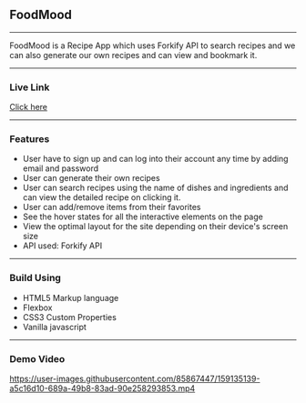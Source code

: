 
<h2>FoodMood</h2>
<hr>FoodMood is a Recipe App which uses Forkify API to search recipes and we can also generate our own recipes and can view and bookmark it.
<hr>

<h3>Live Link</h3>
<a href="https://sonakshirawat.github.io/FoodMood-/">Click here</a>
<hr>
<h3>Features</h3>
<ul>
<li>User have to sign up and can log into their account any time by adding email and password</li>
<li>User can generate their own recipes</li>
<li>User can search recipes using the name of dishes and ingredients and can view the detailed recipe on clicking it.</li>
<li> User can add/remove items from their favorites</li>
<li>See the hover states for all the interactive elements on the page</li>
<li>View the optimal layout for the site depending on their device's screen size</li>
<li>API used: Forkify API</li>
</ul>
<hr> 
<h3>Build Using</h3>
<ul>
  <li>HTML5 Markup language</li>
  <li>Flexbox</li>
  <li>CSS3 Custom Properties</li>
     <li>Vanilla javascript</li>
</ul>
<hr>
<h3>Demo Video</h3>




https://user-images.githubusercontent.com/85867447/159135139-a5c16d10-689a-49b8-83ad-90e258293853.mp4




